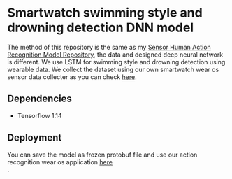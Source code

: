# Smartwatch swimming style and drowning detection DNN model

The method of this repository is the same as my [Sensor Human Action Recognition Model Repository](https://github.com/farhantandia/Sensor-Human-Action-Recognition-Model), the data and designed deep neural network is different. We use LSTM for swimming style and drowning detection using wearable data. We collect the dataset using our own smartwatch wear os sensor data collecter as you can check [here](https://github.com/farhantandia/Wearable-Sensor-Data-Collector).

## Dependencies
- Tensorflow 1.14

## Deployment
You can save the model as frozen protobuf file and use our action recognition wear os application [here](https://github.com/farhantandia/Smartwatch-drowning-detection) <br>.
